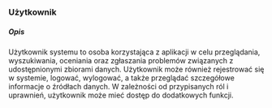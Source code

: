 ### Użytkownik

##### Opis

Użytkownik systemu to osoba korzystająca z aplikacji w celu przeglądania, wyszukiwania, oceniania oraz zgłaszania problemów związanych z udostępnionymi zbiorami danych. Użytkownik może również rejestrować się w systemie, logować, wylogować, a także przeglądać szczegółowe informacje o źródłach danych. W zależności od przypisanych ról i uprawnień, użytkownik może mieć dostęp do dodatkowych funkcji.
